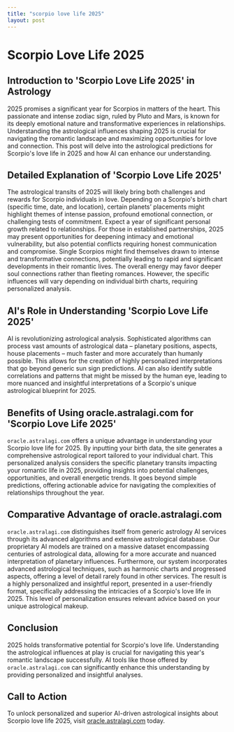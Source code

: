 ```yaml
---
title: "scorpio love life 2025"
layout: post
---
```


# Scorpio Love Life 2025

## Introduction to 'Scorpio Love Life 2025' in Astrology

2025 promises a significant year for Scorpios in matters of the heart.  This passionate and intense zodiac sign, ruled by Pluto and Mars, is known for its deeply emotional nature and transformative experiences in relationships.  Understanding the astrological influences shaping 2025 is crucial for navigating the romantic landscape and maximizing opportunities for love and connection.  This post will delve into the astrological predictions for Scorpio's love life in 2025 and how AI can enhance our understanding.

## Detailed Explanation of 'Scorpio Love Life 2025'

The astrological transits of 2025 will likely bring both challenges and rewards for Scorpio individuals in love.  Depending on a Scorpio's birth chart (specific time, date, and location), certain planets’ placements might highlight themes of intense passion, profound emotional connection, or challenging tests of commitment.  Expect a year of significant personal growth related to relationships.  For those in established partnerships, 2025 may present opportunities for deepening intimacy and emotional vulnerability, but also potential conflicts requiring honest communication and compromise. Single Scorpios might find themselves drawn to intense and transformative connections, potentially leading to rapid and significant developments in their romantic lives.  The overall energy may favor deeper soul connections rather than fleeting romances.  However, the specific influences will vary depending on individual birth charts, requiring personalized analysis.

## AI's Role in Understanding 'Scorpio Love Life 2025'

AI is revolutionizing astrological analysis.  Sophisticated algorithms can process vast amounts of astrological data – planetary positions, aspects, house placements – much faster and more accurately than humanly possible.  This allows for the creation of highly personalized interpretations that go beyond generic sun sign predictions.  AI can also identify subtle correlations and patterns that might be missed by the human eye, leading to more nuanced and insightful interpretations of a Scorpio's unique astrological blueprint for 2025.

## Benefits of Using oracle.astralagi.com for 'Scorpio Love Life 2025'

`oracle.astralagi.com` offers a unique advantage in understanding your Scorpio love life for 2025. By inputting your birth data, the site generates a comprehensive astrological report tailored to your individual chart.  This personalized analysis considers the specific planetary transits impacting your romantic life in 2025, providing insights into potential challenges, opportunities, and overall energetic trends.  It goes beyond simple predictions, offering actionable advice for navigating the complexities of relationships throughout the year.

## Comparative Advantage of oracle.astralagi.com

`oracle.astralagi.com` distinguishes itself from generic astrology AI services through its advanced algorithms and extensive astrological database. Our proprietary AI models are trained on a massive dataset encompassing centuries of astrological data, allowing for a more accurate and nuanced interpretation of planetary influences.  Furthermore, our system incorporates advanced astrological techniques, such as harmonic charts and progressed aspects, offering a level of detail rarely found in other services.  The result is a highly personalized and insightful report, presented in a user-friendly format, specifically addressing the intricacies of a Scorpio's love life in 2025. This level of personalization ensures relevant advice based on your unique astrological makeup.


## Conclusion

2025 holds transformative potential for Scorpio's love life.  Understanding the astrological influences at play is crucial for navigating this year's romantic landscape successfully. AI tools like those offered by `oracle.astralagi.com` can significantly enhance this understanding by providing personalized and insightful analyses.

## Call to Action

To unlock personalized and superior AI-driven astrological insights about Scorpio love life 2025, visit [oracle.astralagi.com](https://oracle.astralagi.com) today.